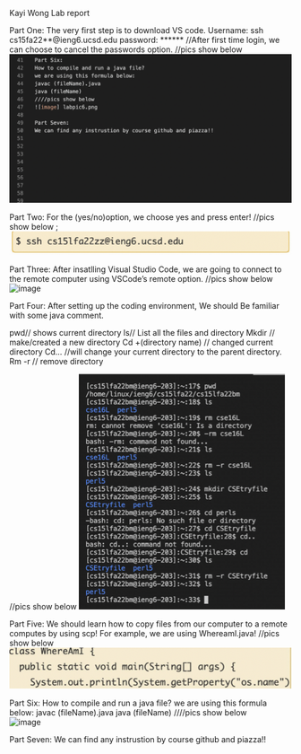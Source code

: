 Kayi Wong
Lab report 

Part One:
The very first step is to download VS code. 
  Username: ssh cs15fa22**@ieng6.ucsd.edu 
  password: ******
//After first time login, we can choose to cancel the passwords option. 
//pics show below
![image](labpic3.png)
  
Part Two:
For the (yes/no)option, we choose yes and press enter! 
//pics show below ; 
![image](labpic1.png)

Part Three: 
After insatlling Visual Studio Code, we are going to connect to the remote computer using VSCode’s remote option.
//pics show below
![image](labpic4.png)

Part Four: 
After setting up the coding environment, We should Be familiar with some java comment. 

pwd// shows current directory
ls// List all the files and directory 
Mkdir // make/created a new directory 
Cd +(directory name)  // changed current directory 
Cd… //will change your current directory to the parent directory. 
Rm -r // remove directory  

//pics show below 
![image](labpic2.png)

Part Five: 
We should learn how to copy files from our computer to a remote computes by using scp!
For example, we are using WhereamI.java! 
//pics show below 
![image](labpic5.png)

Part Six:
How to compile and run a java file?
we are using this formula below:
javac (fileName).java 
java (fileName)
////pics show below  
![image](labpic6.png)

Part Seven: 
We can find any instrustion by course github and piazza!! 







 
